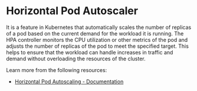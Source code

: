 # Horizontal Pod Autoscaler

It is a feature in Kubernetes that automatically scales the number of replicas of a pod based on the current demand for the workload it is running. The HPA controller monitors the CPU utilization or other metrics of the pod and adjusts the number of replicas of the pod to meet the specified target. This helps to ensure that the workload can handle increases in traffic and demand without overloading the resources of the cluster.

Learn more from the following resources:

- [Horizontal Pod Autoscaling - Documentation](https://kubernetes.io/docs/tasks/run-application/horizontal-pod-autoscale/)
